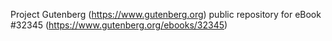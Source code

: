 Project Gutenberg (https://www.gutenberg.org) public repository for eBook #32345 (https://www.gutenberg.org/ebooks/32345)
